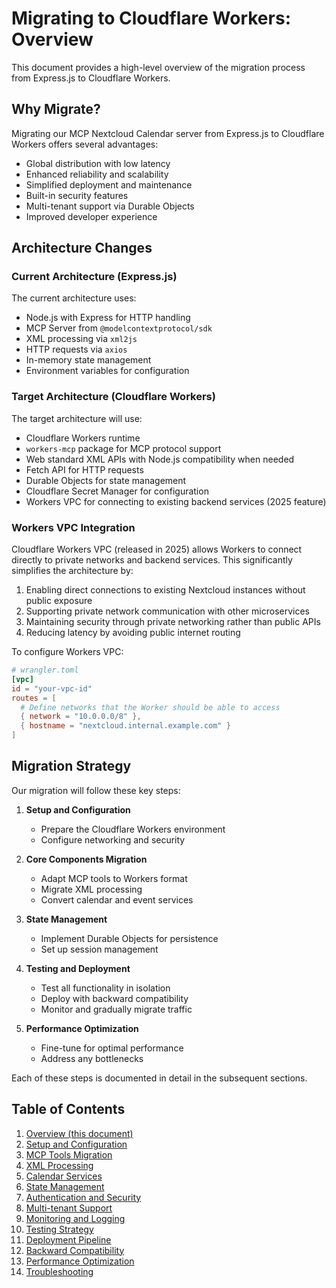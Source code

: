 # Migrating to Cloudflare Workers: Overview

This document provides a high-level overview of the migration process from Express.js to Cloudflare Workers.

## Why Migrate?

Migrating our MCP Nextcloud Calendar server from Express.js to Cloudflare Workers offers several advantages:

- Global distribution with low latency
- Enhanced reliability and scalability
- Simplified deployment and maintenance
- Built-in security features
- Multi-tenant support via Durable Objects
- Improved developer experience

## Architecture Changes

### Current Architecture (Express.js)

The current architecture uses:
- Node.js with Express for HTTP handling
- MCP Server from `@modelcontextprotocol/sdk`
- XML processing via `xml2js`
- HTTP requests via `axios`
- In-memory state management
- Environment variables for configuration

### Target Architecture (Cloudflare Workers)

The target architecture will use:
- Cloudflare Workers runtime
- `workers-mcp` package for MCP protocol support
- Web standard XML APIs with Node.js compatibility when needed
- Fetch API for HTTP requests
- Durable Objects for state management
- Cloudflare Secret Manager for configuration
- Workers VPC for connecting to existing backend services (2025 feature)

### Workers VPC Integration

Cloudflare Workers VPC (released in 2025) allows Workers to connect directly to private networks and backend services. This significantly simplifies the architecture by:

1. Enabling direct connections to existing Nextcloud instances without public exposure
2. Supporting private network communication with other microservices
3. Maintaining security through private networking rather than public APIs
4. Reducing latency by avoiding public internet routing

To configure Workers VPC:

```toml
# wrangler.toml
[vpc]
id = "your-vpc-id"
routes = [
  # Define networks that the Worker should be able to access
  { network = "10.0.0.0/8" },
  { hostname = "nextcloud.internal.example.com" }
]
```

## Migration Strategy

Our migration will follow these key steps:

1. **Setup and Configuration**
   - Prepare the Cloudflare Workers environment
   - Configure networking and security

2. **Core Components Migration**
   - Adapt MCP tools to Workers format
   - Migrate XML processing
   - Convert calendar and event services

3. **State Management**
   - Implement Durable Objects for persistence
   - Set up session management

4. **Testing and Deployment**
   - Test all functionality in isolation
   - Deploy with backward compatibility
   - Monitor and gradually migrate traffic

5. **Performance Optimization**
   - Fine-tune for optimal performance
   - Address any bottlenecks

Each of these steps is documented in detail in the subsequent sections.

## Table of Contents

1. [Overview (this document)](./01-overview.md)
2. [Setup and Configuration](./02-setup.md)
3. [MCP Tools Migration](./03-mcp-tools.md)
4. [XML Processing](./04-xml-processing.md)
5. [Calendar Services](./05-calendar-services.md)
6. [State Management](./06-state-management.md)
7. [Authentication and Security](./07-auth-security.md)
8. [Multi-tenant Support](./08-multi-tenant.md)
9. [Monitoring and Logging](./09-monitoring.md)
10. [Testing Strategy](./10-testing.md)
11. [Deployment Pipeline](./11-deployment.md)
12. [Backward Compatibility](./12-compatibility.md)
13. [Performance Optimization](./13-performance.md)
14. [Troubleshooting](./14-troubleshooting.md)